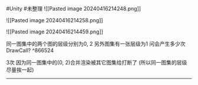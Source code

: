 #Unity #未整理 
![[Pasted image 20240416214248.png]]

![[Pasted image 20240416214258.png]]



![[Pasted image 20240416214459.png]]

同一图集中的两个图的层级分别为0, 2
另外图集有一张层级为1
问会产生多少次DrawCall? ^866524

3次
因为同一图集中的(0, 2)合并渲染被其它图集给打断了          (所以同一图集的层级尽量挨一起)

---


